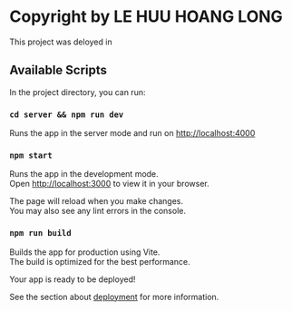 # Copyright by LE HUU HOANG LONG

This project was deloyed in 

## Available Scripts

In the project directory, you can run:

### `cd server && npm run dev`

Runs the app in the server mode and run on [http://localhost:4000](http://localhost:4000)

### `npm start`

Runs the app in the development mode.\
Open [http://localhost:3000](http://localhost:3000) to view it in your browser.

The page will reload when you make changes.\
You may also see any lint errors in the console.

### `npm run build`

Builds the app for production using Vite.\
The build is optimized for the best performance.

Your app is ready to be deployed!

See the section about [deployment](https://vitejs.dev/guide/static-deploy.html) for more information.

